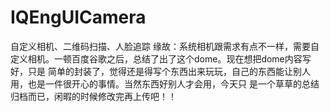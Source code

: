 # IQEngUICamera
自定义相机、二维码扫描、人脸追踪
缘故：系统相机跟需求有点不一样，需要自定义相机。一顿百度谷歌之后，总结了出了这个dome。现在想把dome内容写好，只是
简单的封装了，觉得还是得写个东西出来玩玩，自己的东西能让别人用，也是一件很开心的事情。当然东西好别人才会用，今天只
是一个草草的总结归档而已，闲暇的时候修改完再上传吧！！



